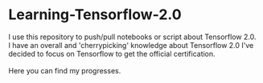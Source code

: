 # Learning-Tensorflow-2.0

I use this repository to push/pull notebooks or script about Tensorflow 2.0. 
\
I have an overall and 'cherrypicking' knowledge about Tensorflow 2.0
I've decided to focus on Tensorflow to get the official certification.  
\
Here you can find my progresses. 
